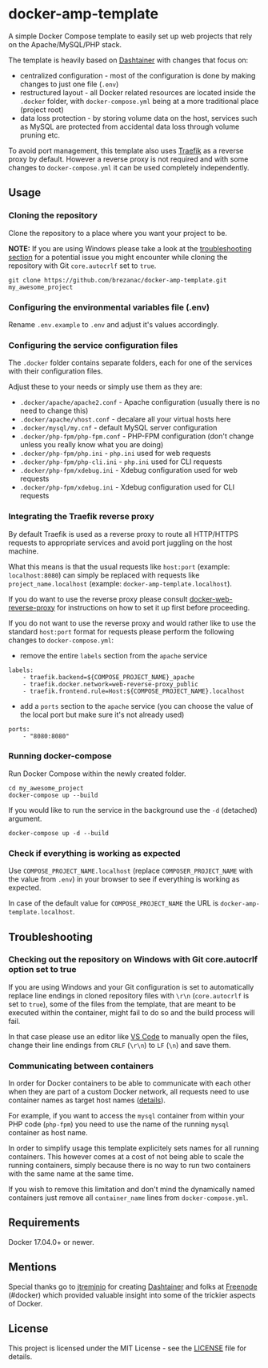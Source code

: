 # docker-amp-template

A simple Docker Compose template to easily set up web projects that rely on the Apache/MySQL/PHP stack.

The template is heavily based on [Dashtainer](https://github.com/jtreminio/dashtainer) with changes that focus on:

- centralized configuration - most of the configuration is done by making changes to just one file (`.env`)
- restructured layout - all Docker related resources are located inside the `.docker` folder, with `docker-compose.yml` being at a more traditional place (project root)
- data loss protection - by storing volume data on the host, services such as MySQL are protected from accidental data loss through volume pruning etc.

To avoid port management, this template also uses [Traefik](https://traefik.io/) as a reverse proxy by default. However a reverse proxy is not required and with some changes to `docker-compose.yml` it can be used completely independently.

## Usage

### Cloning the repository ###
Clone the repository to a place where you want your project to be. 

**NOTE:** If you are using Windows please take a look at the [troubleshooting section](#troubleshooting) for a potential issue you might encounter while cloning the repository with Git `core.autocrlf` set to `true`.

```
git clone https://github.com/brezanac/docker-amp-template.git my_awesome_project
```

### Configuring the environmental variables file (.env) ###

Rename `.env.example` to `.env` and adjust it's values accordingly. 

### Configuring the service configuration files ###

The `.docker` folder contains separate folders, each for one of the services with their configuration files.

Adjust these to your needs or simply use them as they are:

* `.docker/apache/apache2.conf` - Apache configuration (usually there is no need to change this)
* `.docker/apache/vhost.conf` - decalare all your virtual hosts here
* `.docker/mysql/my.cnf` - default MySQL server configuration
* `.docker/php-fpm/php-fpm.conf` - PHP-FPM configuration (don't change unless you really know what you are doing)
* `.docker/php-fpm/php.ini` - `php.ini` used for web requests
* `.docker/php-fpm/php-cli.ini` - `php.ini` used for CLI requests
* `.docker/php-fpm/xdebug.ini` - Xdebug configuration used for web requests
* `.docker/php-fpm/xdebug.ini` - Xdebug configuration used for CLI requests

### Integrating the Traefik reverse proxy ###

By default Traefik is used as a reverse proxy to route all HTTP/HTTPS requests to appropriate services and avoid port juggling on the host machine.

What this means is that the usual requests like `host:port` (example: `localhost:8080`) can simply be replaced with requests like `project_name.localhost` (example: `docker-amp-template.localhost`).

If you do want to use the reverse proxy please consult [docker-web-reverse-proxy](https://github.com/brezanac/docker-web-reverse-proxy) for instructions on how to set it up first before proceeding.

If you do not want to use the reverse proxy and would rather like to use the standard `host:port` format for requests please perform the following changes to `docker-compose.yml`:

- remove the entire `labels` section from the `apache` service

```
labels:
    - traefik.backend=${COMPOSE_PROJECT_NAME}_apache
    - traefik.docker.network=web-reverse-proxy_public
    - traefik.frontend.rule=Host:${COMPOSE_PROJECT_NAME}.localhost
```

- add a `ports` section to the `apache` service (you can choose the value of the local port but make sure it's not already used)

```
ports:
    - "8080:8080"
```

### Running docker-compose ###

Run Docker Compose within the newly created folder.

```
cd my_awesome_project
docker-compose up --build
```

If you would like to run the service in the background use the `-d` (detached) argument.

```
docker-compose up -d --build
```

### Check if everything is working as expected ###

Use `COMPOSE_PROJECT_NAME.localhost` (replace `COMPOSER_PROJECT_NAME` with the value from `.env`) in your browser to see if everything is working as expected.

In case of the default value for `COMPOSE_PROJECT_NAME` the URL is `docker-amp-template.localhost`.

## Troubleshooting ##

### Checking out the repository on Windows with Git core.autocrlf option set to true ###

If you are using Windows and your Git configuration is set to automatically replace line endings in cloned repository files with `\r\n` (`core.autocrlf` is set to `true`), some of the files from the template, that are meant to be executed within the container, might fail to do so and the build process will fail.

In that case please use an editor like [VS Code](https://code.visualstudio.com/) to manually open the files, change their line endings from `CRLF` (`\r\n`) to `LF` (`\n`) and save them.

### Communicating between containers ###

In order for Docker containers to be able to communicate with each other when they are part of a custom Docker network, all requests need to use container names as target host names ([details](https://docs.docker.com/v17.09/engine/userguide/networking/configure-dns/)).

For example, if you want to access the `mysql` container from within your PHP code (`php-fpm`) you need to use the name of the running `mysql` container as host name.

In order to simplify usage this template explicitely sets names for all running containers. This however comes at a cost of not being able to scale the running containers, simply because there is no way to run two containers with the same name at the same time.

If you wish to remove this limitation and don't mind the dynamically named containers just remove all `container_name` lines from `docker-compose.yml`.

## Requirements

Docker 17.04.0+ or newer.

## Mentions

Special thanks go to [jtreminio](https://github.com/jtreminio) for creating [Dashtainer](https://github.com/jtreminio/dashtainer) and folks at [Freenode](https://freenode.net/) (#docker) which provided valuable insight into some of the trickier aspects of Docker.

## License

This project is licensed under the MIT License - see the [LICENSE](LICENSE) file for details.
